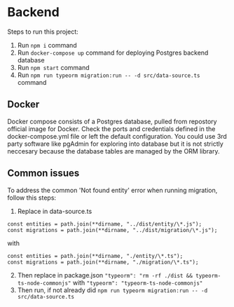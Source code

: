 # Backend

Steps to run this project:

1. Run `npm i` command
2. Run `docker-compose up` command for deploying Postgres backend database
3. Run `npm start` command
4. Run `npm run typeorm migration:run -- -d src/data-source.ts` command

## Docker

Docker compose consists of a Postgres database, pulled from repostory official image for Docker. Check the ports and credentials defined in the docker-compose.yml file or left the default configuration. You could use 3rd party software like pgAdmin for exploring into database but it is not strictly neccesary because the database tables are managed by the ORM library.

## Common issues

To address the common 'Not found entity' error when running migration, follow this steps:

1. Replace in data-source.ts

```
const entities = path.join(**dirname, "../dist/entity/\*.js");
const migrations = path.join(**dirname, "../dist/migration/\*.js");
```

with

```
const entities = path.join(**dirname, "./entity/\*.ts");
const migrations = path.join(**dirname, "./migration/\*.ts");
```

2. Then replace in package.json `"typeorm": "rm -rf ./dist && typeorm-ts-node-commonjs"` with `"typeorm": "typeorm-ts-node-commonjs"`
3. Then run, if not already did `npm run typeorm migration:run -- -d src/data-source.ts`

